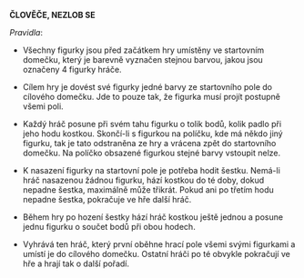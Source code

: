 **ČLOVĚČE, NEZLOB SE**

*Pravidla*:

- Všechny figurky jsou před začátkem hry umístěny ve startovním domečku, který je barevně vyznačen stejnou barvou, jakou jsou označeny 4 figurky hráče.

- Cílem hry je dovést své figurky jedné barvy ze startovního pole do cílového domečku. Jde to pouze tak, že figurka musí projít postupně všemi poli.
    
- Každý hráč posune při svém tahu figurku o tolik bodů, kolik padlo při jeho hodu kostkou. Skončí-li s figurkou na políčku, kde má někdo jiný figurku, tak je tato odstraněna ze hry a vrácena zpět do startovního domečku. Na políčko obsazené figurkou stejné barvy vstoupit nelze.

- K nasazení figurky na startovní pole je potřeba hodit šestku. Nemá-li hráč nasazenou žádnou figurku, hází kostkou do té doby, dokud nepadne šestka, maximálně může třikrát. Pokud ani po třetím hodu nepadne šestka, pokračuje ve hře další hráč.
- Během hry po hození šestky hází hráč kostkou ještě jednou a posune jednu figurku o součet bodů při obou hodech.
- Vyhrává ten hráč, který první oběhne hrací pole všemi svými figurkami a umístí je do cílového domečku. Ostatní hráči po té obvykle pokračují ve hře a hrají tak o další pořadí.

